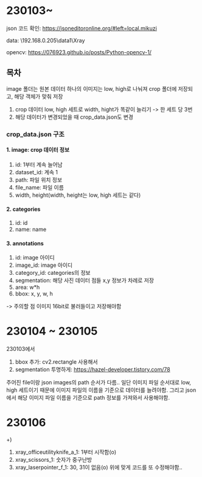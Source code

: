 # 230103~
json 코드 확인: https://jsoneditoronline.org/#left=local.mikuzi

data: \\192.168.0.205\data1\Xray

opencv: https://076923.github.io/posts/Python-opencv-1/

## 목차
image 폴더는 원본 데이터
하나의 이미지는 low, high로 나눠져 crop 폴더에 저장되고, 해당 객체가 맞춰 저장

1. crop 데이터 low, high 세트로 width, hight가 똑같이 늘리기 -> 한 세트 당 3번
2. 해당 데이터가 변경되었을 때 crop_data.json도 변경

### crop_data.json 구조
#### 1. image: crop 데이터 정보
1. id: 1부터 계속 늘어남
2. dataset_id: 계속 1
3. path: 파일 위치 정보
4. file_name: 파일 이름
5. width, height(width, height는 low, high 세트는 같다)

#### 2. categories
1. id: id
2. name: name

#### 3. annotations
1. id: image 아이디
2. image_id: image 아이디
3. category_id: categories의 정보
4. segmentation: 해당 사진 데이터 점들 x,y 정보가 차례로 저장
5. area: w*h
6. bbox: x, y, w, h


-> 주의할 점 이미지 16bit로 불러들이고 저장해야함

# 230104 ~ 230105
230103에서
1. bbox 추가: cv2.rectangle 사용해서
2. segmentation 투명하게: https://hazel-developer.tistory.com/78


주어진 file이랑 json images의 path 순서가 다름..
일단 이미지 파일 순서대로 low, high 세트이기 때문에 이미지 파일의 이름을 기준으로 데이터를 늘려야함.
그리고 json에서 해당 이미지 파일 이름을 기준으로 path 정보를 가져와서 사용해야함.

# 230106
+)
1. xray_officeutilityknife_a_1: 1부터 시작함(o)
2. xray_scissors_1: 숫자가 중구난방
3. xray_laserpointer_f_1: 30, 31이 없음(o)
위에 맞게 코드를 또 수정해야함..